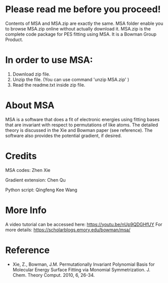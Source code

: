 # Please read me before you proceed!

Contents of MSA and MSA.zip are exactly the same. MSA folder enable you to browse MSA.zip online without actually download it. MSA.zip is the complete code package for PES fitting using MSA. It is a Bowman Group Product. 

# In order to use MSA:

1. Download zip file.
2. Unzip the file. (You can use command 'unzip MSA.zip' )
3. Read the readme.txt inside zip file.

# About MSA

MSA is a software that does a fit of electronic energies using fitting bases that are invariant with respect to permutations of like atoms. The detailed theory is discussed in the Xie and Bowman paper (see reference). The software also provides the potential gradient, if desired.




# Credits
MSA codes: Zhen Xie

Gradient extension: Chen Qu

Python script: Qingfeng Kee Wang


# More Info
A video tutorial can be accessed here: https://youtu.be/nUp9QDGHfUY
For more details: https://scholarblogs.emory.edu/bowman/msa/


# Reference
* Xie, Z., Bowman, J.M. Permutationally Invariant Polynomial Basis for Molecular Energy Surface Fitting via Monomial Symmetrization. J. Chem. Theory Comput. 2010, 6, 26-34.
